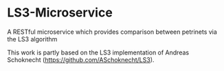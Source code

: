 # LS3-Microservice
A RESTful microservice which provides comparison between petrinets via the LS3 algorithm

This work is partly based on the LS3 implementation of Andreas Schoknecht (https://github.com/ASchoknecht/LS3).

